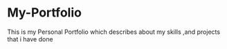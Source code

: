 # My-Portfolio
This is my  Personal Portfolio which describes about my skills ,and projects that i have done
